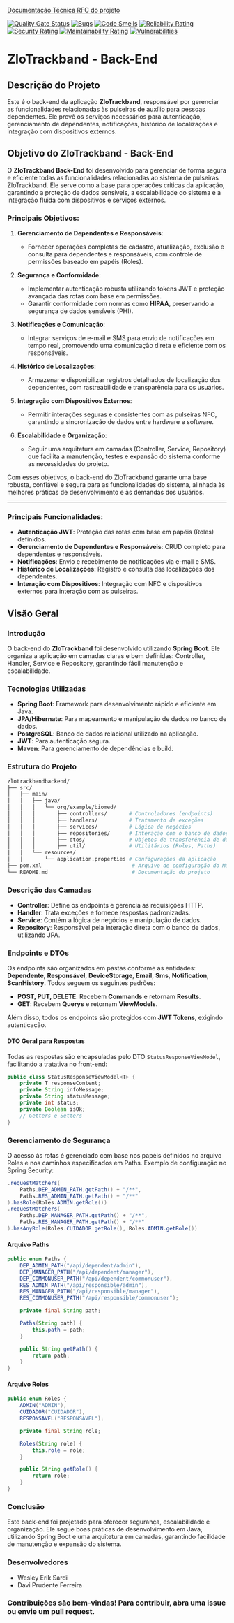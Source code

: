 [Documentação Técnica RFC do projeto](https://docs.google.com/document/d/11Tobzwm5-JkiURC2DJRTKl8LARjj46NG/edit?usp=sharing&ouid=113156827946997430842&rtpof=true&sd=true)

[![Quality Gate Status](https://sonarcloud.io/api/project_badges/measure?project=WesleySardi_projeto-conclusao-curso-backend&metric=alert_status)](https://sonarcloud.io/summary/new_code?id=WesleySardi_projeto-conclusao-curso-backend)
[![Bugs](https://sonarcloud.io/api/project_badges/measure?project=WesleySardi_projeto-conclusao-curso-backend&metric=bugs)](https://sonarcloud.io/summary/new_code?id=WesleySardi_projeto-conclusao-curso-backend)
[![Code Smells](https://sonarcloud.io/api/project_badges/measure?project=WesleySardi_projeto-conclusao-curso-backend&metric=code_smells)](https://sonarcloud.io/summary/new_code?id=WesleySardi_projeto-conclusao-curso-backend)
[![Reliability Rating](https://sonarcloud.io/api/project_badges/measure?project=WesleySardi_projeto-conclusao-curso-backend&metric=reliability_rating)](https://sonarcloud.io/summary/new_code?id=WesleySardi_projeto-conclusao-curso-backend)
[![Security Rating](https://sonarcloud.io/api/project_badges/measure?project=WesleySardi_projeto-conclusao-curso-backend&metric=security_rating)](https://sonarcloud.io/summary/new_code?id=WesleySardi_projeto-conclusao-curso-backend)
[![Maintainability Rating](https://sonarcloud.io/api/project_badges/measure?project=WesleySardi_projeto-conclusao-curso-backend&metric=sqale_rating)](https://sonarcloud.io/summary/new_code?id=WesleySardi_projeto-conclusao-curso-backend)
[![Vulnerabilities](https://sonarcloud.io/api/project_badges/measure?project=WesleySardi_projeto-conclusao-curso-backend&metric=vulnerabilities)](https://sonarcloud.io/summary/new_code?id=WesleySardi_projeto-conclusao-curso-backend)

# ZloTrackband - Back-End

## Descrição do Projeto

Este é o back-end da aplicação **ZloTrackband**, responsável por gerenciar as funcionalidades relacionadas às pulseiras de auxílio para pessoas dependentes. Ele provê os serviços necessários para autenticação, gerenciamento de dependentes, notificações, histórico de localizações e integração com dispositivos externos.

## Objetivo do ZloTrackband - Back-End

O **ZloTrackband Back-End** foi desenvolvido para gerenciar de forma segura e eficiente todas as funcionalidades relacionadas ao sistema de pulseiras ZloTrackband. Ele serve como a base para operações críticas da aplicação, garantindo a proteção de dados sensíveis, a escalabilidade do sistema e a integração fluida com dispositivos e serviços externos.

### Principais Objetivos:
1. **Gerenciamento de Dependentes e Responsáveis**:
   - Fornecer operações completas de cadastro, atualização, exclusão e consulta para dependentes e responsáveis, com controle de permissões baseado em papéis (Roles).

2. **Segurança e Conformidade**:
   - Implementar autenticação robusta utilizando tokens JWT e proteção avançada das rotas com base em permissões.
   - Garantir conformidade com normas como **HIPAA**, preservando a segurança de dados sensíveis (PHI).

3. **Notificações e Comunicação**:
   - Integrar serviços de e-mail e SMS para envio de notificações em tempo real, promovendo uma comunicação direta e eficiente com os responsáveis.

4. **Histórico de Localizações**:
   - Armazenar e disponibilizar registros detalhados de localização dos dependentes, com rastreabilidade e transparência para os usuários.

5. **Integração com Dispositivos Externos**:
   - Permitir interações seguras e consistentes com as pulseiras NFC, garantindo a sincronização de dados entre hardware e software.

6. **Escalabilidade e Organização**:
   - Seguir uma arquitetura em camadas (Controller, Service, Repository) que facilita a manutenção, testes e expansão do sistema conforme as necessidades do projeto.

Com esses objetivos, o back-end do ZloTrackband garante uma base robusta, confiável e segura para as funcionalidades do sistema, alinhada às melhores práticas de desenvolvimento e às demandas dos usuários. 

--- 

### Principais Funcionalidades:

- **Autenticação JWT**: Proteção das rotas com base em papéis (Roles) definidos.
- **Gerenciamento de Dependentes e Responsáveis**: CRUD completo para dependentes e responsáveis.
- **Notificações**: Envio e recebimento de notificações via e-mail e SMS.
- **Histórico de Localizações**: Registro e consulta das localizações dos dependentes.
- **Interação com Dispositivos**: Integração com NFC e dispositivos externos para interação com as pulseiras.

## Visão Geral

### Introdução
O back-end do **ZloTrackband** foi desenvolvido utilizando **Spring Boot**. Ele organiza a aplicação em camadas claras e bem definidas: Controller, Handler, Service e Repository, garantindo fácil manutenção e escalabilidade.

### Tecnologias Utilizadas
- **Spring Boot**: Framework para desenvolvimento rápido e eficiente em Java.
- **JPA/Hibernate**: Para mapeamento e manipulação de dados no banco de dados.
- **PostgreSQL**: Banco de dados relacional utilizado na aplicação.
- **JWT**: Para autenticação segura.
- **Maven**: Para gerenciamento de dependências e build.

### Estrutura do Projeto

```bash
zlotrackbandbackend/
├── src/
│   ├── main/
│   │   ├── java/
│   │   │   └── org/example/biomed/
│   │   │       ├── controllers/       # Controladores (endpoints)
│   │   │       ├── handlers/          # Tratamento de exceções
│   │   │       ├── services/          # Lógica de negócios
│   │   │       ├── repositories/      # Interação com o banco de dados
│   │   │       ├── dtos/              # Objetos de transferência de dados
│   │   │       ├── util/              # Utilitários (Roles, Paths)
│   │   └── resources/
│   │       └── application.properties # Configurações da aplicação
├── pom.xml                             # Arquivo de configuração do Maven
└── README.md                           # Documentação do projeto
```

### Descrição das Camadas
- **Controller**: Define os endpoints e gerencia as requisições HTTP.
- **Handler**: Trata exceções e fornece respostas padronizadas.
- **Service**: Contém a lógica de negócios e manipulação de dados.
- **Repository**: Responsável pela interação direta com o banco de dados, utilizando JPA.

### Endpoints e DTOs
Os endpoints são organizados em pastas conforme as entidades: **Dependente**, **Responsável**, **DeviceStorage**, **Email**, **Sms**, **Notification**, **ScanHistory**. Todos seguem os seguintes padrões:
- **POST, PUT, DELETE**: Recebem **Commands** e retornam **Results**.
- **GET**: Recebem **Querys** e retornam **ViewModels**.

Além disso, todos os endpoints são protegidos com **JWT Tokens**, exigindo autenticação.

#### DTO Geral para Respostas
Todas as respostas são encapsuladas pelo DTO `StatusResponseViewModel`, facilitando a tratativa no front-end:
```java
public class StatusResponseViewModel<T> {
    private T responseContent;
    private String infoMessage;
    private String statusMessage;
    private int status;
    private Boolean isOk;
    // Getters e Setters
}
```

### Gerenciamento de Segurança

O acesso às rotas é gerenciado com base nos papéis definidos no arquivo Roles e nos caminhos especificados em Paths. Exemplo de configuração no Spring Security:

```java
.requestMatchers(
    Paths.DEP_ADMIN_PATH.getPath() + "/**",
    Paths.RES_ADMIN_PATH.getPath() + "/**"
).hasRole(Roles.ADMIN.getRole())
.requestMatchers(
    Paths.DEP_MANAGER_PATH.getPath() + "/**",
    Paths.RES_MANAGER_PATH.getPath() + "/**"
).hasAnyRole(Roles.CUIDADOR.getRole(), Roles.ADMIN.getRole())
```

#### Arquivo Paths

```java
public enum Paths {
    DEP_ADMIN_PATH("/api/dependent/admin"),
    DEP_MANAGER_PATH("/api/dependent/manager"),
    DEP_COMMONUSER_PATH("/api/dependent/commonuser"),
    RES_ADMIN_PATH("/api/responsible/admin"),
    RES_MANAGER_PATH("/api/responsible/manager"),
    RES_COMMONUSER_PATH("/api/responsible/commonuser");

    private final String path;

    Paths(String path) {
        this.path = path;
    }

    public String getPath() {
        return path;
    }
}
```

#### Arquivo Roles

```java
public enum Roles {
    ADMIN("ADMIN"),
    CUIDADOR("CUIDADOR"),
    RESPONSAVEL("RESPONSAVEL");

    private final String role;

    Roles(String role) {
        this.role = role;
    }

    public String getRole() {
        return role;
    }
}
```

### Conclusão

Este back-end foi projetado para oferecer segurança, escalabilidade e organização. Ele segue boas práticas de desenvolvimento em Java, utilizando Spring Boot e uma arquitetura em camadas, garantindo facilidade de manutenção e expansão do sistema.

### Desenvolvedores

- Wesley Erik Sardi
- Davi Prudente Ferreira

### Contribuições são bem-vindas! Para contribuir, abra uma issue ou envie um pull request.
